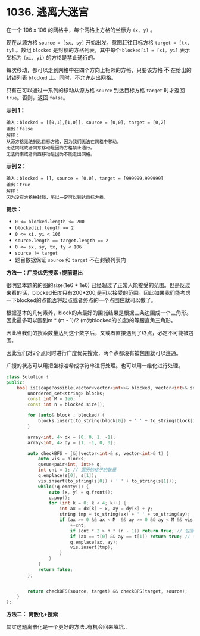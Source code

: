 # 1036. 逃离大迷宫

在一个 106 x 106 的网格中，每个网格上方格的坐标为 `(x, y)` 。

现在从源方格 `source = [sx, sy]` 开始出发，意图赶往目标方格 `target = [tx, ty]` 。数组 `blocked` 是封锁的方格列表，其中每个 `blocked[i] = [xi, yi]` 表示坐标为 `(xi, yi)` 的方格是禁止通行的。

每次移动，都可以走到网格中在四个方向上相邻的方格，只要该方格 **不** 在给出的封锁列表 `blocked` 上。同时，不允许走出网格。

只有在可以通过一系列的移动从源方格 `source` 到达目标方格 `target` 时才返回 `true`。否则，返回 `false`。

**示例 1：**

```
输入：blocked = [[0,1],[1,0]], source = [0,0], target = [0,2]
输出：false
解释：
从源方格无法到达目标方格，因为我们无法在网格中移动。
无法向北或者向东移动是因为方格禁止通行。
无法向南或者向西移动是因为不能走出网格。
```

**示例 2：**

```
输入：blocked = [], source = [0,0], target = [999999,999999]
输出：true
解释：
因为没有方格被封锁，所以一定可以到达目标方格。
```

**提示：**

* `0 <= blocked.length <= 200`
* `blocked[i].length == 2`
* `0 <= xi, yi < 106`
* `source.length == target.length == 2`
* `0 <= sx, sy, tx, ty < 106`
* `source != target`
* 题目数据保证 `source` 和 `target` 不在封锁列表内

**方法一：广度优先搜索+提前退出**

很明显本题的的图的size(1e6 \* 1e6) 已经超过了正常人能接受的范围。但是反过来看的话，blocked长度只有200\*200,是可以接受的范围。因此如果我们能考虑一下blocked的点能否将起点或者终点的一个点围住就可以做了。

根据基本的几何素养，block的点最好的围城结果是根据三条边围成一个三角形。因此最多可以围到m \* (m - 1)/2 (m为blocked的长度)的等腰直角三角形。

因此当我们的搜索数量达到这个数字后，又或者直接遇到了终点，必定不可能被包围。

因此我们对2个点同时进行广度优先搜索，两个点都没有被包围就可以连通。

广搜的状态可以用把坐标哈希成字符串进行处理。也可以用一维化进行处理。

```cpp
class Solution {
public:
    bool isEscapePossible(vector<vector<int>>& blocked, vector<int>& source, vector<int>& target) {
        unordered_set<string> blocks;
        const int M = 1e6;
        const int n = blocked.size();

        for (auto& block : blocked) {
            blocks.insert(to_string(block[0]) + ' ' + to_string(block[1]));
        }

        array<int, 4> dx = {0, 0, 1, -1};
        array<int, 4> dy = {1, -1, 0, 0};

        auto checkBFS = [&](vector<int>& s, vector<int>& t) {
            auto vis = blocks;
            queue<pair<int, int>> q;
            int cnt = 1; // 遍历的格子的数量
            q.emplace(s[0], s[1]);
            vis.insert(to_string(s[0]) + ' ' + to_string(s[1]));
            while(!q.empty()) {
                auto [x, y] = q.front();
                q.pop();               
                for (int k = 0; k < 4; k++) {
                    int ax = dx[k] + x, ay = dy[k] + y;
                    string tmp = to_string(ax) + ' ' + to_string(ay);
                    if (ax >= 0 && ax < M  && ay >= 0 && ay < M && vis.find(tmp) == vis.end()) {
                        ++cnt;      
                        if (cnt * 2 > n * (n - 1)) return true; // 包围失败
                        if (ax == t[0] && ay == t[1]) return true; // 包围失败
                        q.emplace(ax, ay);
                        vis.insert(tmp);
                    }
                }
            }
            return false;
        };


        return checkBFS(source, target) && checkBFS(target, source);
    }
};
```

**方法二： 离散化+搜索**

其实这题离散化是一个更好的方法..有机会回来填坑..
